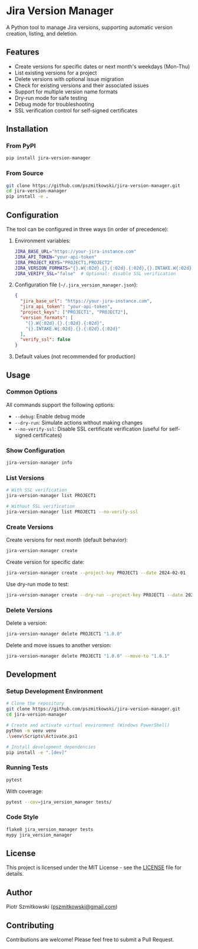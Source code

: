 # Jira Version Manager

A Python tool to manage Jira versions, supporting automatic version creation, listing, and deletion.

## Features

- Create versions for specific dates or next month's weekdays (Mon-Thu)
- List existing versions for a project
- Delete versions with optional issue migration
- Check for existing versions and their associated issues
- Support for multiple version name formats
- Dry-run mode for safe testing
- Debug mode for troubleshooting
- SSL verification control for self-signed certificates

## Installation

### From PyPI
```bash
pip install jira-version-manager
```

### From Source
```bash
git clone https://github.com/pszmitkowski/jira-version-manager.git
cd jira-version-manager
pip install -e .
```

## Configuration

The tool can be configured in three ways (in order of precedence):

1. Environment variables:
   ```bash
   JIRA_BASE_URL="https://your-jira-instance.com"
   JIRA_API_TOKEN="your-api-token"
   JIRA_PROJECT_KEYS="PROJECT1,PROJECT2"
   JIRA_VERSION_FORMATS="{}.W{:02d}.{}.{:02d}.{:02d},{}.INTAKE.W{:02d}.{}.{:02d}.{:02d}"
   JIRA_VERIFY_SSL="false"  # Optional: disable SSL verification
   ```

2. Configuration file (`~/.jira_version_manager.json`):
   ```json
   {
     "jira_base_url": "https://your-jira-instance.com",
     "jira_api_token": "your-api-token",
     "project_keys": ["PROJECT1", "PROJECT2"],
     "version_formats": [
       "{}.W{:02d}.{}.{:02d}.{:02d}",
       "{}.INTAKE.W{:02d}.{}.{:02d}.{:02d}"
     ],
     "verify_ssl": false
   }
   ```

3. Default values (not recommended for production)

## Usage

### Common Options
All commands support the following options:
- `--debug`: Enable debug mode
- `--dry-run`: Simulate actions without making changes
- `--no-verify-ssl`: Disable SSL certificate verification (useful for self-signed certificates)

### Show Configuration
```bash
jira-version-manager info
```

### List Versions
```bash
# With SSL verification
jira-version-manager list PROJECT1

# Without SSL verification
jira-version-manager list PROJECT1 --no-verify-ssl
```

### Create Versions

Create versions for next month (default behavior):
```bash
jira-version-manager create
```

Create version for specific date:
```bash
jira-version-manager create --project-key PROJECT1 --date 2024-02-01
```

Use dry-run mode to test:
```bash
jira-version-manager create --dry-run --project-key PROJECT1 --date 2024-02-01
```

### Delete Versions

Delete a version:
```bash
jira-version-manager delete PROJECT1 "1.0.0"
```

Delete and move issues to another version:
```bash
jira-version-manager delete PROJECT1 "1.0.0" --move-to "1.0.1"
```

## Development

### Setup Development Environment
```bash
# Clone the repository
git clone https://github.com/pszmitkowski/jira-version-manager.git
cd jira-version-manager

# Create and activate virtual environment (Windows PowerShell)
python -m venv venv
.\venv\Scripts\Activate.ps1

# Install development dependencies
pip install -e ".[dev]"
```

### Running Tests
```bash
pytest
```

With coverage:
```bash
pytest --cov=jira_version_manager tests/
```

### Code Style
```bash
flake8 jira_version_manager tests
mypy jira_version_manager
```

## License

This project is licensed under the MIT License - see the [LICENSE](LICENSE) file for details.

## Author

Piotr Szmitkowski (pszmitkowski@gmail.com)

## Contributing

Contributions are welcome! Please feel free to submit a Pull Request.
